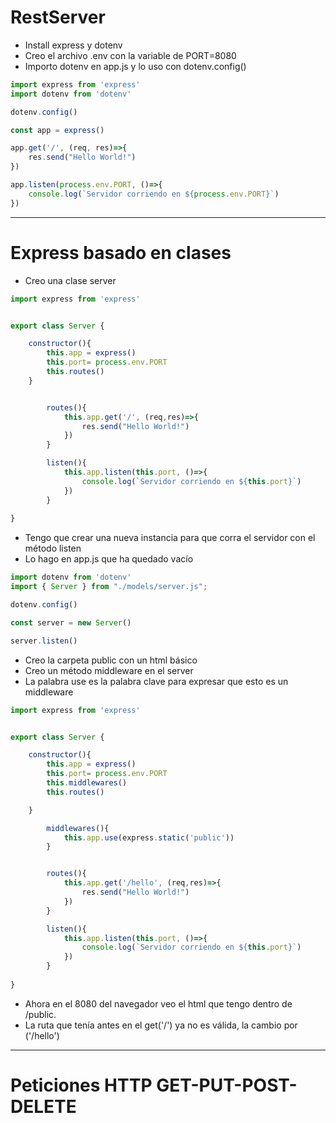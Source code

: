 # RestServer

- Install express y dotenv
- Creo el archivo .env con la variable de PORT=8080
- Importo dotenv en app.js y lo uso con dotenv.config() 

~~~js
import express from 'express'
import dotenv from 'dotenv'

dotenv.config()

const app = express()

app.get('/', (req, res)=>{
    res.send("Hello World!")
})

app.listen(process.env.PORT, ()=>{
    console.log(`Servidor corriendo en ${process.env.PORT}`)
})
~~~
----

# Express basado en clases

- Creo una clase server

~~~js
import express from 'express'


export class Server {

    constructor(){
        this.app = express()
        this.port= process.env.PORT
        this.routes()
    }


        routes(){
            this.app.get('/', (req,res)=>{
                res.send("Hello World!")
            })
        }

        listen(){
            this.app.listen(this.port, ()=>{
                console.log(`Servidor corriendo en ${this.port}`)
            })
        }
    
}
~~~

- Tengo que crear una nueva instancia para que corra el servidor con el método listen 
- Lo hago en app.js que ha quedado vacío

~~~js
import dotenv from 'dotenv'
import { Server } from "./models/server.js";

dotenv.config()

const server = new Server()

server.listen()
~~~

- Creo la carpeta public con un html básico
- Creo un método middleware en el server
- La palabra use es la palabra clave para expresar que esto es un middleware

~~~js
import express from 'express'


export class Server {

    constructor(){
        this.app = express()
        this.port= process.env.PORT
        this.middlewares()
        this.routes()

    }

        middlewares(){
            this.app.use(express.static('public'))
        }


        routes(){
            this.app.get('/hello', (req,res)=>{
                res.send("Hello World!")
            })
        }

        listen(){
            this.app.listen(this.port, ()=>{
                console.log(`Servidor corriendo en ${this.port}`)
            })
        }
    
}
~~~

- Ahora en el 8080 del navegador veo el html que tengo dentro de /public.
- La ruta que tenía antes en el get('/') ya no es válida, la cambio por ('/hello')
-----

# Peticiones HTTP GET-PUT-POST-DELETE



